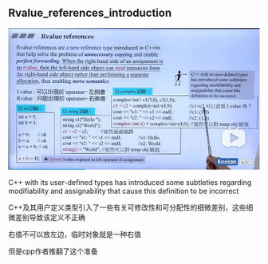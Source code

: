 ## Rvalue_references_introduction
![Rvalue_references_introduction](Rvalue_references_introduction.jpg)

C++ with its user-defined types has introduced some subtleties regarding modifiability and assignability that cause this definition to be incorrect

C++及其用户定义类型引入了一些有关可修改性和可分配性的细微差别，这些细微差别导致该定义不正确


右值不可以放左边，临时对象就是一种右值

但是cpp作者推翻了这个准备